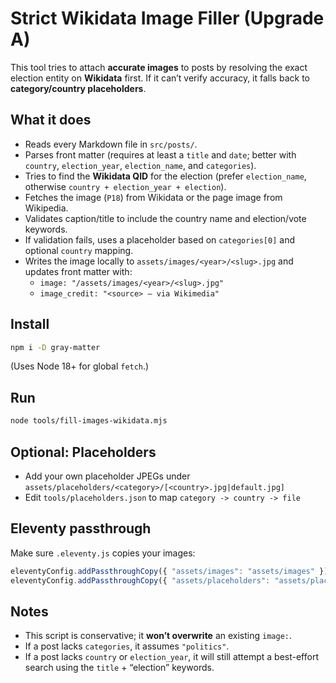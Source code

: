 # Strict Wikidata Image Filler (Upgrade A)

This tool tries to attach **accurate images** to posts by resolving the exact election entity on **Wikidata** first. If it can’t verify accuracy, it falls back to **category/country placeholders**.

## What it does
- Reads every Markdown file in `src/posts/`.
- Parses front matter (requires at least a `title` and `date`; better with `country`, `election_year`, `election_name`, and `categories`).
- Tries to find the **Wikidata QID** for the election (prefer `election_name`, otherwise `country + election_year + election`).
- Fetches the image (`P18`) from Wikidata or the page image from Wikipedia.
- Validates caption/title to include the country name and election/vote keywords.
- If validation fails, uses a placeholder based on `categories[0]` and optional `country` mapping.
- Writes the image locally to `assets/images/<year>/<slug>.jpg` and updates front matter with:
  - `image: "/assets/images/<year>/<slug>.jpg"`
  - `image_credit: "<source> — via Wikimedia"`

## Install
```bash
npm i -D gray-matter
```

(Uses Node 18+ for global `fetch`.)

## Run
```bash
node tools/fill-images-wikidata.mjs
```

## Optional: Placeholders
- Add your own placeholder JPEGs under `assets/placeholders/<category>/[<country>.jpg|default.jpg]`
- Edit `tools/placeholders.json` to map `category -> country -> file`

## Eleventy passthrough
Make sure `.eleventy.js` copies your images:
```js
eleventyConfig.addPassthroughCopy({ "assets/images": "assets/images" });
eleventyConfig.addPassthroughCopy({ "assets/placeholders": "assets/placeholders" });
```

## Notes
- This script is conservative; it **won’t overwrite** an existing `image:`.
- If a post lacks `categories`, it assumes `"politics"`.
- If a post lacks `country` or `election_year`, it will still attempt a best-effort search using the `title` + “election” keywords.
